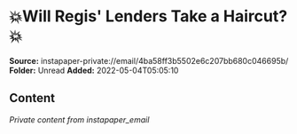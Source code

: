 # 💥Will Regis' Lenders Take a Haircut?💥

**Source:** instapaper-private://email/4ba58ff3b5502e6c207bb680c046695b/
**Folder:** Unread
**Added:** 2022-05-04T05:05:10




## Content
*Private content from instapaper_email*

